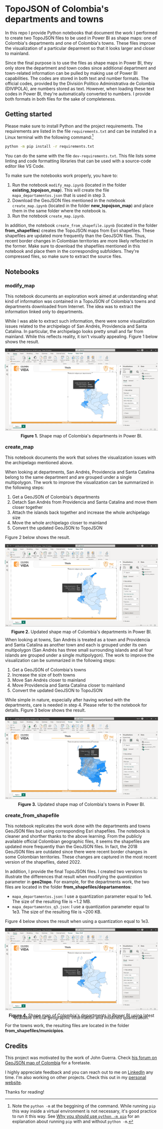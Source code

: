 # TopoJSON of Colombia's departments and towns

In this repo I provide Python notebooks that document the work I performed to create two TopoJSON files to be used in Power BI as shape maps: one of Colombia's departments and one of Colombia's towns. These files improve the visualization of a particular deparment so that it looks larger and closer to mainland.

Since the final purpose is to use the files as shape maps in Power BI, they only store the department and town codes since additional department and town-related information can be pulled by making use of Power BI capabilities. The codes are stored in both text and number formats. The official codes, provided by the División Político Administrativa de Colombia (DIVIPOLA), are numbers stored as text. However, when loading these text codes in Power BI, they're automatically converted to numbers. I provide both formats in both files for the sake of completeness.

## Getting started

Please make sure to install Python and the project requirements. The requirements are listed in the file `requirements.txt` and can be installed in a Linux terminal with the following command:[^1]

[^1]: Note the `python -m` at the beggining of the command. While running `pip` this way inside a virtual environment is not necessary, it's good practice to run it this way. See [Why you should use `python -m pip`](https://snarky.ca/why-you-should-use-python-m-pip/) for an explanation about running `pip` with and without `python -m`.

```bash
python -m pip install -r requirements.txt
```

You can do the same with the file `dev-requirements.txt`. This file lists some linting and code formatting libraries that can be used with a source-code editor like VS Code.

To make sure the notebooks work properly, you have to:

1. Run the notebook `modify_map.ipynb` (located in the folder **existing_topojson_map**). This will create the file `mapa_departamentos.json` that is used in step 3.
2. Download the GeoJSON files mentioned in the notebook `create_map.ipynb` (located in the folder **new_topojson_map**) and place them in the same folder where the notebook is.
3. Run the notebook `create_map.ipynb`.

In addition, the notebook `create_from_shapefile.ipynb` (located in the folder **from_shapefiles**) creates the TopoJSON maps from Esri shapefiles. These shapefiles are updated more frequently than the GeoJSON files. Thus, recent border changes in Colombian territories are more likely reflected in the former. Make sure to download the shapefiles mentioned in this notebook and place them in the corresponding subfolders. They're compressed files, so make sure to extract the source files.

## Notebooks

### modify_map

This notebook documents an exploration work aimed at understanding what kind of information was contained in a TopoJSON of Colombia's towns and departments downloaded from Internet. The idea was to extract the information linked only to departments.

While I was able to extract such information, there were some visualization issues related to the archipelago of San Andrés, Providencia and Santa Catalina. In particular, the archipelago looks pretty small and far from mainland. While this reflects reality, it isn't visually appealing. Figure 1 below shows the result.

<p style="line-height:0.5" align="center">
    <img src="images/dashboard_departments.png" />
</p>
<p style="line-height:0.5" align="center"><b>Figure 1.</b> Shape map of Colombia's departments in Power BI.</p>

### create_map

This notebook documents the work that solves the visualization issues with the archipelago mentioned above.

When looking at departments, San Andrés, Providencia and Santa Catalina belong to the same department and are grouped under a single multipolygon. The work to improve the visualization can be summarized in the following steps:

1. Get a GeoJSON of Colombia's departments
2. Detach San Andrés from Providencia and Santa Catalina and move them closer together
3. Attach the islands back together and increase the whole archipelago size
4. Move the whole archipelago closer to mainland
5. Convert the updated GeoJSON to TopoJSON

Figure 2 below shows the result.

<p style="line-height:0.5" align="center">
    <img src="images/dashboard_departments_r.png" />
</p>
<p style="line-height:0.5" align="center"><b>Figure 2.</b> Updated shape map of Colombia's departments in Power BI.</p>

When looking at towns, San Andrés is treated as a town and Providencia and Santa Catalina as another town and each is grouped under its own multipolygon (San Andrés has three small surrounding islands and all four islands are grouped under a single multipolygon). The work to improve the visualization can be summarized in the following steps:

1. Get a GeoJSON of Colombia's towns
2. Increase the size of both towns
3. Move San Andrés closer to mainland
4. Move Providencia and Santa Catalina closer to mainland
5. Convert the updated GeoJSON to TopoJSON

While simple in nature, especially after having worked with the departments, care is needed in step 4. Please refer to the notebook for details. Figure 3 below shows the result.

<p style="line-height:0.5" align="center">
    <img src="images/dashboard_towns.png" />
</p>
<p style="line-height:0.5" align="center"><b>Figure 3.</b> Updated shape map of Colombia's towns in Power BI.</p>

### create_from_shapefile

This notebook replicates the work done with the departments and towns GeoJSON files but using corresponding Esri shapefiles. The notebook is cleaner and shorther thanks to the above learning. From the publicly available official Colombian geographic files, it seems the shapefiles are updated more frequently than the GeoJSON files. In fact, the 2018 GeoJSON files are outdated since there were recent border changes in some Colombian territories. These changes are captured in the most recent version of the shapefiles, dated 2022.

In addition, I provide the final TopoJSON files. I created two versions to illustrate the differences that result when modifying the *quantization* parameter in **geo2topo**. For example, for the departments work, the two files are located in the folder **from_shapefiles/departamentos**:

- `mapa_departamentos.json`: I use a quantization parameter equal to 1e4. The size of the resulting file is ~1.2 MB.
- `mapa_departamentos_q3.json`: I use a quantization parameter equal to 1e3. The size of the resulting file is ~200 KB.

Figure 4 below shows the result when using a quantization equal to 1e3.

<p style="line-height:0.5" align="center">
    <img src="images/dashboard_departments_r2.png" />
</p>
<p style="line-height:0.5" align="center"><b>Figure 4.</b> Shape map of Colombia's departments in Power BI using latest available official geographic information and modified quantization.</p>

For the towns work, the resulting files are located in the folder **from_shapefiles/municipios**.

## Credits

This project was motivated by the work of John Guerra. Check [his forum on GeoJSON map of Colombia](https://gist.github.com/john-guerra/43c7656821069d00dcbc) for a foretaste.

I highly appreciate feedback and you can reach out to me on [LinkedIn](https://bit.ly/jaime-linkedin) any time. I'm also working on other projects. Check this out in my [personal website](https://bit.ly/jaime-website).

Thanks for reading!
